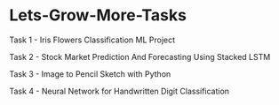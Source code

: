 # Lets-Grow-More-Tasks

Task 1 - Iris Flowers Classification ML Project

Task 2 - Stock Market Prediction And Forecasting Using Stacked LSTM

Task 3 - Image to Pencil Sketch with Python

Task 4 - Neural Network for Handwritten Digit Classification
